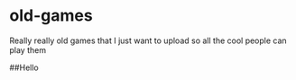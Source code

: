 # old-games
Really really old games that I just want to upload so all the cool people can play them

##Hello

